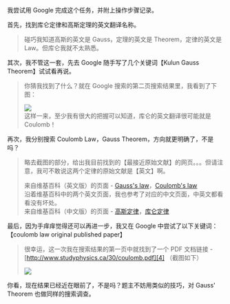 我尝试用 Google 完成这个任务，并附上操作步骤记录。

首先，找到库仑定律和高斯定理的英文翻译名称。

> 碰巧我知道高斯的英文是 Gauss，定理的英文是 Theorem，定律的英文是 Law。但库仑我就不太熟悉。  
  
其次，我不管这一套，先去 Google 随手写了几个关键词【Kulun Gauss Theorem】试试看再说。

> 你猜我找到了什么？就在 Google 搜索的第二页搜索结果里，我看到了下图：  
>   
> ![](https://pimfans.hintsnet.com/pub/search-keywords-coulomb.jpg)  
> 这样一来，至少我有很大的把握可以知道，库仑的英文翻译很可能就是 Coulomb！

  
再次，我分别搜索 Coulomb Law，Gauss Theorem，方向就更明确了，不是吗？

> 略去截图的部分，给出我目前找到的【最接近原始文献】的网页。。。但请注意，我可不敢说这两个定律的原始文献是【英文】啊。  
>   
> 来自维基百科（英文版）的页面 - [Gauss's law][0]，[Coulomb's law][1]  
> 沿着维基百科中的两个英文页面，我也参考了对应的中文页面，中英文都看看没有坏处。  
> 来自维基百科（中文版）的页面 - [高斯定律][2]，[库仑定律][3]

  
最后，因为手痒痒觉得还可以再进一步，我又在 Google 中尝试了以下关键词：【coulomb law original published paper】

> 很幸运，这一次我在搜索结果的第一页中就找到了一个 PDF 文档链接 - [http://www.studyphysics.ca/30/coulomb.pdf][4] （截图如下）  
>   
> ![](https://pimfans.hintsnet.com/pub/published-paper-coulomb.jpg)

  
你看，现在结果已经近在眼前了，不是吗？题主不妨用类似的技巧，对 Gauss' Theorem 也做同样的搜索调查。

[0]: https://en.wikipedia.org/wiki/Gauss%2527s_law
[1]: https://en.wikipedia.org/wiki/Coulomb%2527s_law
[2]: https://zh.wikipedia.org/wiki/%25E9%25AB%2598%25E6%2596%25AF%25E5%25AE%259A%25E5%25BE%258B
[3]: https://zh.wikipedia.org/wiki/%25E5%25BA%2593%25E4%25BB%2591%25E5%25AE%259A%25E5%25BE%258B
[4]: http://www.studyphysics.ca/30/coulomb.pdf